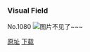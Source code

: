 ### Visual Field
No.1080
![图片不见了~~~](https://imgs.xkcd.com/comics/visual_field.png)

[原址](https://xkcd.com//1080) [下载](https://imgs.xkcd.com/comics/visual_field.png)

